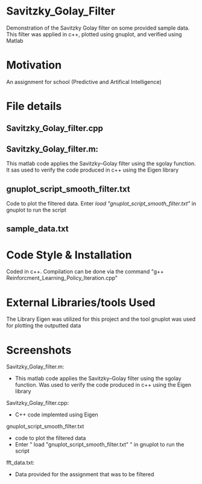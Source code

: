 # Savitzky_Golay_Filter
Demonstration of the Savitzky Golay filter on some provided sample data. This filter was applied in c++, plotted using gnuplot, and verified using Matlab

# Motivation
An assignment for school (Predictive and Artifical Intelligence)

# File details
## Savitzky_Golay_filter.cpp


## Savitzky_Golay_filter.m:
This matlab code applies the Savitzky–Golay filter using the sgolay function. It sas used to verify the code produced in c++ using the Eigen library

## gnuplot_script_smooth_filter.txt
Code to plot the filtered data. Enter  *load "gnuplot_script_smooth_filter.txt"* in gnuplot to run the script

## sample_data.txt


# Code Style & Installation
Coded in c++. Compilation can be done via the command "g++ Reinforcment_Learning_Policy_Iteration.cpp"

# External Libraries/tools Used
The Library Eigen was utilized for this project and the tool gnuplot was used for plotting the outputted data


# Screenshots


Savitzky_Golay_filter.m:
- This matlab code applies the Savitzky–Golay filter using the sgolay function. 
  Was used to verify the code produced in c++ using the Eigen library


Savitzky_Golay_filter.cpp:
- C++ code implemted using Eigen


gnuplot_script_smooth_filter.txt
- code to plot the filtered data
- Enter " load "gnuplot_script_smooth_filter.txt" " in gnuplot to run the script


fft_data.txt:
- Data provided for the assignment that was to be filtered


